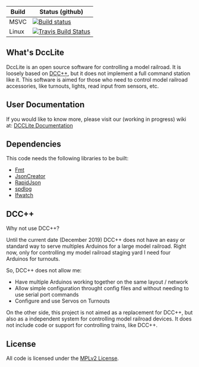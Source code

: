 | Build | Status (github) |
|-------|-----------------|
| MSVC  | [![Build status](https://ci.appveyor.com/api/projects/status/vk4a1wgr532h5nlc/branch/master?svg=true)](https://ci.appveyor.com/project/bcsanches/dcclite/branch/master)|
| Linux | [![Travis Build Status](https://travis-ci.com/bcsanches/DCCLite.svg?branch=master)](https://travis-ci.com/bcsanches/DCCLite)  |

What's DccLite
--------------

DccLite is an open source software for controlling a model railroad. It is loosely based on [DCC++][6], but it does not implement a full command station like it. This software is aimed for those who need to control model railroad accessories, like turnouts, lights, read input from sensors, etc.

User Documentation
------------------

If you would like to know more, please visit our (working in progress) wiki at: [DCCLite Documentation](https://github.com/bcsanches/DCCLite/wiki)


Dependencies
------------

This code needs the following libraries to be built:

- [Fmt][3]
- [JsonCreator][2]
- [RapidJson][1]
- [spdlog][4]
- [lfwatch][7]

DCC++
-------
Why not use DCC++?

Until the current date (December 2019) DCC++ does not have an easy or standard way to serve multiples Arduinos for a large model railroad. Right now, only for controlling my model railroad staging yard I need four Arduinos for turnouts.

So, DCC++ does not allow me:
- Have multiple Arduinos working together on the same layout / network
- Allow simple configuration throught config files and without needing to use serial port commands
- Configure and use Servos on Turnouts

On the other side, this project is not aimed as a replacement for DCC++, but also as a independent system for controlling model railroad devices. It does not include code or support for controlling trains, like DCC++.

License
-------

All code is licensed under the [MPLv2 License][5].

[1]: https://github.com/Tencent/rapidjson/
[2]: https://github.com/bcsanches/JsonCreator
[3]: https://github.com/fmtlib/fmt
[4]: https://github.com/gabime/spdlog
[5]: https://choosealicense.com/licenses/mpl-2.0/
[6]: https://sites.google.com/site/dccppsite/
[7]: https://github.com/bcsanches/lfwatch
